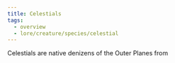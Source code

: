 ```yaml
---
title: Celestials
tags:
  - overview
  - lore/creature/species/celestial
---
```


Celestials are native denizens of the Outer Planes from

